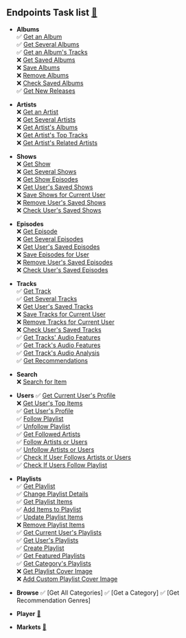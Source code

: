 ## Endpoints Task list [🔗](https://developer.spotify.com/documentation/web-api/reference/#/)

- **Albums**  
  ✅ [Get an Album](https://developer.spotify.com/documentation/web-api/reference/#/operations/get-an-album)  
  ✅ [Get Several Albums](https://developer.spotify.com/documentation/web-api/reference/#/operations/get-multiple-albums)  
  ✅ [Get an Album's Tracks](https://developer.spotify.com/documentation/web-api/reference/#/operations/get-an-albums-tracks)  
  ❌ [Get Saved Albums](https://developer.spotify.com/documentation/web-api/reference/#/operations/get-users-saved-albums)  
  ❌ [Save Albums](https://developer.spotify.com/documentation/web-api/reference/#/operations/save-albums-user)  
  ❌ [Remove Albums](https://developer.spotify.com/documentation/web-api/reference/#/operations/remove-albums-user)  
  ❌ [Check Saved Albums](https://developer.spotify.com/documentation/web-api/reference/#/operations/check-users-saved-albums)  
  ✅ [Get New Releases](https://developer.spotify.com/documentation/web-api/reference/#/operations/get-new-releases)  


- **Artists**  
  ❌ [Get an Artist](https://developer.spotify.com/documentation/web-api/reference/#/operations/get-an-artist)  
  ❌ [Get Several Artists](https://developer.spotify.com/documentation/web-api/reference/#/operations/get-multiple-artists)  
  ❌ [Get Artist's Albums](https://developer.spotify.com/documentation/web-api/reference/#/operations/get-an-artists-albums)  
  ❌ [Get Artist's Top Tracks](https://developer.spotify.com/documentation/web-api/reference/#/operations/get-an-artists-top-tracks)  
  ❌ [Get Artist's Related Artists](https://developer.spotify.com/documentation/web-api/reference/#/operations/get-an-artists-related-artists)  


- **Shows**  
  ❌ [Get Show](https://developer.spotify.com/documentation/web-api/reference/#/operations/get-a-show)  
  ❌ [Get Several Shows](https://developer.spotify.com/documentation/web-api/reference/#/operations/get-multiple-shows)  
  ❌ [Get Show Episodes](https://developer.spotify.com/documentation/web-api/reference/#/operations/get-a-shows-episodes)  
  ❌ [Get User's Saved Shows](https://developer.spotify.com/documentation/web-api/reference/#/operations/get-users-saved-shows)  
  ❌ [Save Shows for Current User](https://developer.spotify.com/documentation/web-api/reference/#/operations/save-shows-user)  
  ❌ [Remove User's Saved Shows](https://developer.spotify.com/documentation/web-api/reference/#/operations/remove-shows-user)  
  ❌ [Check User's Saved Shows](https://developer.spotify.com/documentation/web-api/reference/#/operations/check-users-saved-shows)  


- **Episodes**  
  ❌ [Get Episode](https://developer.spotify.com/documentation/web-api/reference/#/operations/get-an-episode)  
  ❌ [Get Several Episodes](https://developer.spotify.com/documentation/web-api/reference/#/operations/get-multiple-episodes)  
  ❌ [Get User's Saved Episodes](https://developer.spotify.com/documentation/web-api/reference/#/operations/get-users-saved-episodes)  
  ❌ [Save Episodes for User](https://developer.spotify.com/documentation/web-api/reference/#/operations/save-episodes-user)  
  ❌ [Remove User's Saved Episodes](https://developer.spotify.com/documentation/web-api/reference/#/operations/remove-episodes-user)  
  ❌ [Check User's Saved Episodes](https://developer.spotify.com/documentation/web-api/reference/#/operations/check-users-saved-episodes)  


- **Tracks**  
  ✅ [Get Track](https://developer.spotify.com/documentation/web-api/reference/#/operations/get-track)  
  ✅ [Get Several Tracks](https://developer.spotify.com/documentation/web-api/reference/#/operations/get-several-tracks)  
  ❌ [Get User's Saved Tracks](https://developer.spotify.com/documentation/web-api/reference/#/operations/get-users-saved-tracks)  
  ❌ [Save Tracks for Current User](https://developer.spotify.com/documentation/web-api/reference/#/operations/save-tracks-user)  
  ❌ [Remove Tracks for Current User](https://developer.spotify.com/documentation/web-api/reference/#/operations/remove-tracks-user)  
  ❌ [Check User's Saved Tracks](https://developer.spotify.com/documentation/web-api/reference/#/operations/check-users-saved-tracks)  
  ✅ [Get Tracks' Audio Features](https://developer.spotify.com/documentation/web-api/reference/#/operations/get-several-audio-features)  
  ✅ [Get Track's Audio Features](https://developer.spotify.com/documentation/web-api/reference/#/operations/get-audio-features)  
  ✅ [Get Track's Audio Analysis](https://developer.spotify.com/documentation/web-api/reference/#/operations/get-audio-analysis)  
  ✅ [Get Recommendations](https://developer.spotify.com/documentation/web-api/reference/#/operations/get-recommendations)  


- **Search**  
  ❌ [Search for Item](https://developer.spotify.com/documentation/web-api/reference/#/operations/search)  


- **Users**
  ✅ [Get Current User's Profile](https://developer.spotify.com/documentation/web-api/reference/#/operations/get-current-users-profile)  
  ❌ [Get User's Top Items](https://developer.spotify.com/documentation/web-api/reference/#/operations/get-users-top-artists-and-tracks)  
  ✅ [Get User's Profile](https://developer.spotify.com/documentation/web-api/reference/#/operations/get-users-profile)  
  ✅ [Follow Playlist](https://developer.spotify.com/documentation/web-api/reference/#/operations/follow-playlist)  
  ✅ [Unfollow Playlist](https://developer.spotify.com/documentation/web-api/reference/#/operations/unfollow-playlist)  
  ✅ [Get Followed Artists](https://developer.spotify.com/documentation/web-api/reference/#/operations/get-followed)    
  ✅ [Follow Artists or Users](https://developer.spotify.com/documentation/web-api/reference/#/operations/follow-artists-users)    
  ✅ [Unfollow Artists or Users](https://developer.spotify.com/documentation/web-api/reference/#/operations/unfollow-artists-users)    
  ✅ [Check If User Follows Artists or Users](https://developer.spotify.com/documentation/web-api/reference/#/operations/check-current-user-follows)    
  ✅ [Check If Users Follow Playlist](https://developer.spotify.com/documentation/web-api/reference/#/operations/check-if-user-follows-playlist)  


- **Playlists**  
  ✅ [Get Playlist](https://developer.spotify.com/documentation/web-api/reference/#/operations/get-playlist)  
  ✅ [Change Playlist Details](https://developer.spotify.com/documentation/web-api/reference/#/operations/change-playlist-details)  
  ✅ [Get Playlist Items](https://developer.spotify.com/documentation/web-api/reference/#/operations/get-playlists-tracks)  
  ✅ [Add Items to Playlist](https://developer.spotify.com/documentation/web-api/reference/#/operations/add-tracks-to-playlist)  
  ✅ [Update Playlist Items](https://developer.spotify.com/documentation/web-api/reference/#/operations/reorder-or-replace-playlists-tracks)  
  ❌ [Remove Playlist Items](https://developer.spotify.com/documentation/web-api/reference/#/operations/remove-tracks-playlist)  
  ✅ [Get Current User's Playlists](https://developer.spotify.com/documentation/web-api/reference/#/operations/get-a-list-of-current-users-playlists)  
  ✅ [Get User's Playlists](https://developer.spotify.com/documentation/web-api/reference/#/operations/get-list-users-playlists)  
  ✅ [Create Playlist](https://developer.spotify.com/documentation/web-api/reference/#/operations/create-playlist)  
  ✅ [Get Featured Playlists](https://developer.spotify.com/documentation/web-api/reference/#/operations/get-featured-playlists)  
  ✅ [Get Category's Playlists](https://developer.spotify.com/documentation/web-api/reference/#/operations/get-a-categories-playlists)  
  ❌ [Get Playlist Cover Image](https://developer.spotify.com/documentation/web-api/reference/#/operations/get-playlist-cover)  
  ❌ [Add Custom Playlist Cover Image](https://developer.spotify.com/documentation/web-api/reference/#/operations/upload-custom-playlist-cover)


- **Browse**
  ✅ [Get All Categories]
  ✅ [Get a Category]
  ✅ [Get Recommendation Genres]


- **Player** [🔗](https://developer.spotify.com/documentation/web-api/reference/#category-player)


- **Markets** [🔗](https://developer.spotify.com/documentation/web-api/reference/#category-markets)

